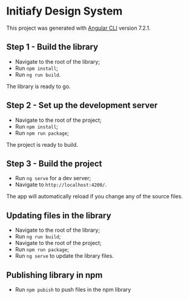 # Initiafy Design System

This project was generated with [Angular CLI](https://github.com/angular/angular-cli) version 7.2.1.


## Step 1 - Build the library

- Navigate to the root of the library;
- Run `npm install`;
- Run `ng run build`.

The library is ready to go.

## Step 2 - Set up the development server

- Navigate to the root of the project;
- Run `npm install`;
- Run `npm run package`;

The project is ready to build.

## Step 3 - Build the project

- Run `ng serve` for a dev server;
- Navigate to `http://localhost:4200/`.

The app will automatically reload if you change any of the source files.

## Updating files in the library

- Navigate to the root of the library;
- Run `ng run build`;
- Navigate to the root of the project;
- Run `npm run package`;
- Run `ng serve` to update the library files. 

## Publishing library in npm

- Run `npm pubish` to push files in the npm library
